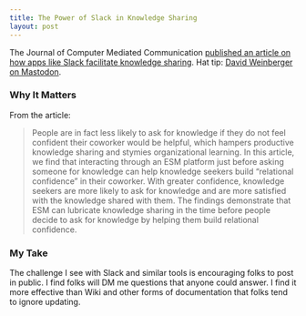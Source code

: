 ```yaml
---
title: The Power of Slack in Knowledge Sharing
layout: post
---
```

The Journal of Computer Mediated Communication [published an article on how apps like Slack facilitate knowledge sharing](https://watermark.silverchair.com/zmad020.pdf?token=AQECAHi208BE49Ooan9kkhW_Ercy7Dm3ZL_9Cf3qfKAc485ysgAAAsQwggLABgkqhkiG9w0BBwagggKxMIICrQIBADCCAqYGCSqGSIb3DQEHATAeBglghkgBZQMEAS4wEQQMWgT7F9rfrlcKyGcBAgEQgIICdxqRMrIrfI3eKllc1wVMVAy4Wt1r7OTPiyq2GeT6tGgbaxZHrrrBly3PagISzAS7scA2B35RuqYwp4SZHkRFUPqdxesGJHy6n6fjtf9gjRNzqGAzS1RPNydg-oQR3wO58PvyHhhmahyn8KwFrxpqzXPm5vh5M_LmIV9DKpdcVprSA0ufmS3WaPu2WXYZdsQglYQbWnO85Xw8bs3Pag1nreY-AYT5qoftPMYBr3PNjOncivqQ-MHR3td0qyHZG-CQYtOgoL4BOpluirl1e_1LXDnw3l1VcnY5HR_9Hq2JhS8N6ceiuRLIDfbueFNsPsyv1PodSckLYyUhmUPPaCGibltpYoq31jkahBDk5o2I1UlVWFvc5Ar4pD2R-FmdhDv4sd7or5JZVxGpi0uu1-hMvzv3uJyItuwh6zvQce6pqtHSI_a5O4lh3g-q6NMjcfJVfhCAWnpjNQxEED7svMQX6ZF14JF3kfDyOV8bs7TMJPBHA8kCAVQOc56028xiyOryfpVWTTdv6haqGIuR83BtBs8j_yTxtc8y1_eIbcsMCnMgEv0z5B6ezVv4u21akapZzFOqhhsuyQ-QNa_lNGBnwj2g2ooMtX7e8S47vOR7_G5AF1Ax0TnBtRt2hyv0SiNQ0B5zKYwgVPe-R2dupglKo2qgKRFibYyz4VzMHStr1dwQwFO-EGzwQanXez_JKsEj4UerAtoljhxMzLEViZsbpS9y6nuzJVZmc0utiWLkwrMTBYpVb3NzeKDMDBJy4qHlo06Ufb1PT_0iyaqkI7U95z9U821wKAQQ9a4EfcYdC2nFmDaesPKRTZKnfmzw8Yh_bPn66_nLhck). Hat tip: [David Weinberger on Mastodon](https://mastodon.social/@dweinberger/110644762432601511).

### Why It Matters
From the article:
> People are in fact less likely to ask for knowledge if they do not feel confident their coworker would be helpful, which hampers productive knowledge sharing and stymies organizational learning. In this article, we find that interacting through an ESM platform just before asking someone for knowledge can help knowledge seekers build “relational confidence” in their coworker. With greater confidence, knowledge seekers are more likely to ask for knowledge and are more satisfied with the knowledge shared with them. The findings demonstrate that ESM can lubricate knowledge sharing in the time before people decide to ask for knowledge by helping them build relational confidence.

### My Take
The challenge I see with Slack and similar tools is encouraging folks to post in public. I find folks will DM me questions that anyone could answer. I find it more effective than Wiki and other forms of documentation that folks tend to ignore updating.
